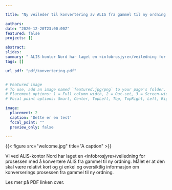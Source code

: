 ```yaml
---

title: "Ny veileder til konvertering av ALIS fra gammel til ny ordning."

authors: 
date: "2020-12-20T23:00:00Z"
featured: false
projects: []

abstract: 
slides:
summary: " ALIS-kontor Nord har laget en «infobrosjyre»/veiledning for prosessen med å konvertere ALIS fra gammel til ny ordning."
tags: []

url_pdf: "pdf/konvertering.pdf"


# Featured image
# To use, add an image named `featured.jpg/png` to your page's folder.
# Placement options: 1 = Full column width, 2 = Out-set, 3 = Screen-width
# Focal point options: Smart, Center, TopLeft, Top, TopRight, Left, Right, BottomLeft, Bottom, BottomRight

image:
  placement: 2
  caption: 'Dette er en test'
  focal_point: ""
  preview_only: false

---
```


{{< figure src="welcome.jpg" title="A caption" >}}

Vi ved ALIS-kontor Nord har laget en «infobrosjyre»/veiledning for prosessen med å konvertere ALIS fra gammel til ny ordning. Målet er at den skal være relativt kort og gi enkel og oversiktlig informasjon om konverserings prosessen fra gammel til ny ordning.

Les mer på PDF linken over.